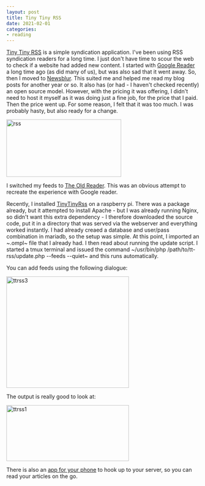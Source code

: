 ```yaml
---
layout: post
title: Tiny Tiny RSS 
date: 2021-02-01
categories:
- reading
---
```


[Tiny Tiny RSS](https://tt-rss.org) is a simple syndication application.  I've been using RSS syndication readers for a long time. I just don't have time to scour the web to check if a website had added new content. I started with [Google Reader](https://www.google.com/reader/about/) a long time ago (as did many of us), but was also sad that it went away. So, then I moved to [Newsblur](https://newsblur.com/). This suited me and helped me read my blog posts for another year or so. It also has (or had - I haven't checked recently) an open source model. However, with the pricing it was offering, I didn't need to host it myself as it was doing just a fine job, for the price that I paid. Then the price went up. For some reason, I felt that it was too much. I was probably hasty, but also ready for a change. 

<a data-flickr-embed="true" href="https://www.flickr.com/photos/kabads/50889452698/in/dateposted/" title="rss"><img src="https://live.staticflickr.com/65535/50889452698_c0e227c6c9_n.jpg" width="300" height="150" alt="rss"></a><script async src="//embedr.flickr.com/assets/client-code.js" charset="utf-8"></script>

I switched my feeds to [The Old Reader](https://theoldreader.com). This was an obvious attempt to recreate the experience with Google reader. 

Recently, I installed [TinyTinyRss](https://tt-rss.org) on a raspberry pi. There was a package already, but it attempted to install Apache - but I was already running Nginx, so didn't want this extra dependency - I therefore downloaded the source code, put it in a directory that was served via the webserver and everything worked instantly. I had already creaed a database and user/pass combination in mariadb, so the setup was simple. At this point, I imported an ~.ompl~ file that I already had. I then read about running the update script. I started a tmux terminal and issued the command ~/usr/bin/php /path/to/tt-rss/update.php --feeds --quiet~ and this runs automatically. 

You can add feeds using the following dialogue:

<a data-flickr-embed="true" href="https://www.flickr.com/photos/kabads/50891429801/in/dateposted/" title="ttrss3"><img src="https://live.staticflickr.com/65535/50891429801_00e949529a_n.jpg" width="320" height="291" alt="ttrss3"></a><script async src="//embedr.flickr.com/assets/client-code.js" charset="utf-8"></script>

The output is really good to look at:

<a data-flickr-embed="true" href="https://www.flickr.com/photos/kabads/50891546277/in/dateposted/" title="ttrss1"><img src="https://live.staticflickr.com/65535/50891546277_90a54ae621_n.jpg" width="320" height="146" alt="ttrss1"></a><script async src="//embedr.flickr.com/assets/client-code.js" charset="utf-8"></script>

There is also an [app for your phone](https://play.google.com/store/apps/details?id=org.fox.ttrss) to hook up to your server, so you can read your articles on the go.



